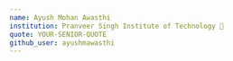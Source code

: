 ```yaml
---
name: Ayush Mohan Awasthi 
institution: Pranveer Singh Institute of Technology 🚩 
quote: YOUR-SENIOR-QUOTE 
github_user: ayushmawasthi
---
```

